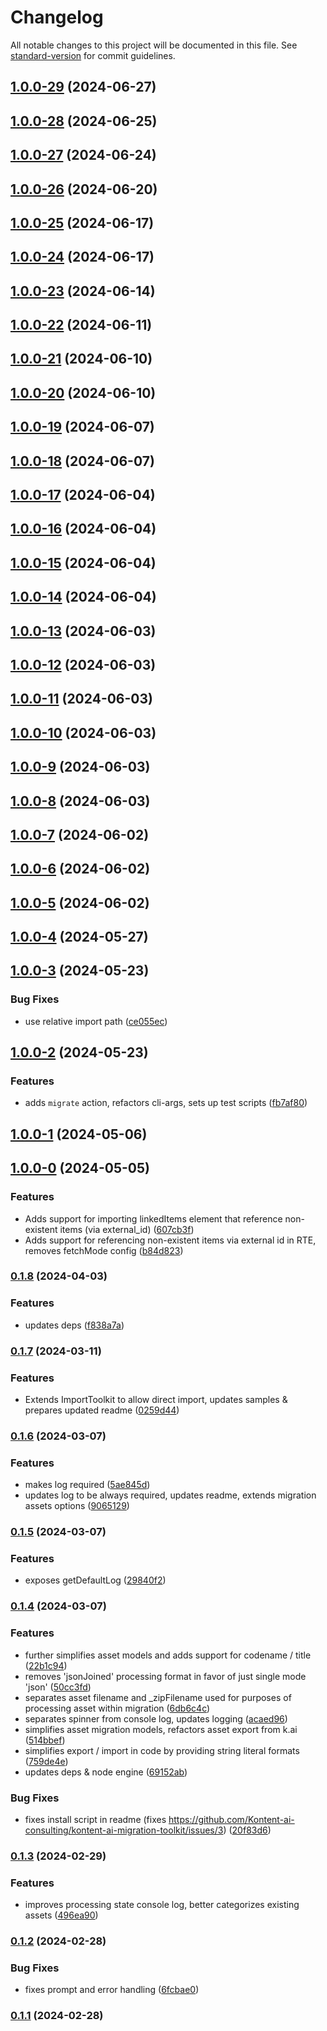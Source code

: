 # Changelog

All notable changes to this project will be documented in this file. See [standard-version](https://github.com/conventional-changelog/standard-version) for commit guidelines.

## [1.0.0-29](https://github.com/Kontent-ai-consulting/kontent-ai-migration-toolkit/compare/v1.0.0-28...v1.0.0-29) (2024-06-27)

## [1.0.0-28](https://github.com/Kontent-ai-consulting/kontent-ai-migration-toolkit/compare/v1.0.0-27...v1.0.0-28) (2024-06-25)

## [1.0.0-27](https://github.com/Kontent-ai-consulting/kontent-ai-migration-toolkit/compare/v1.0.0-26...v1.0.0-27) (2024-06-24)

## [1.0.0-26](https://github.com/Kontent-ai-consulting/kontent-ai-migration-toolkit/compare/v1.0.0-25...v1.0.0-26) (2024-06-20)

## [1.0.0-25](https://github.com/Kontent-ai-consulting/kontent-ai-migration-toolkit/compare/v1.0.0-24...v1.0.0-25) (2024-06-17)

## [1.0.0-24](https://github.com/Kontent-ai-consulting/kontent-ai-migration-toolkit/compare/v1.0.0-23...v1.0.0-24) (2024-06-17)

## [1.0.0-23](https://github.com/Kontent-ai-consulting/kontent-ai-migration-toolkit/compare/v1.0.0-22...v1.0.0-23) (2024-06-14)

## [1.0.0-22](https://github.com/Kontent-ai-consulting/kontent-ai-migration-toolkit/compare/v1.0.0-21...v1.0.0-22) (2024-06-11)

## [1.0.0-21](https://github.com/Kontent-ai-consulting/kontent-ai-migration-toolkit/compare/v1.0.0-20...v1.0.0-21) (2024-06-10)

## [1.0.0-20](https://github.com/Kontent-ai-consulting/kontent-ai-migration-toolkit/compare/v1.0.0-19...v1.0.0-20) (2024-06-10)

## [1.0.0-19](https://github.com/Kontent-ai-consulting/kontent-ai-migration-toolkit/compare/v1.0.0-18...v1.0.0-19) (2024-06-07)

## [1.0.0-18](https://github.com/Kontent-ai-consulting/kontent-ai-migration-toolkit/compare/v1.0.0-17...v1.0.0-18) (2024-06-07)

## [1.0.0-17](https://github.com/Kontent-ai-consulting/kontent-ai-migration-toolkit/compare/v1.0.0-16...v1.0.0-17) (2024-06-04)

## [1.0.0-16](https://github.com/Kontent-ai-consulting/kontent-ai-migration-toolkit/compare/v1.0.0-15...v1.0.0-16) (2024-06-04)

## [1.0.0-15](https://github.com/Kontent-ai-consulting/kontent-ai-migration-toolkit/compare/v1.0.0-14...v1.0.0-15) (2024-06-04)

## [1.0.0-14](https://github.com/Kontent-ai-consulting/kontent-ai-migration-toolkit/compare/v1.0.0-13...v1.0.0-14) (2024-06-04)

## [1.0.0-13](https://github.com/Kontent-ai-consulting/kontent-ai-migration-toolkit/compare/v1.0.0-12...v1.0.0-13) (2024-06-03)

## [1.0.0-12](https://github.com/Kontent-ai-consulting/kontent-ai-migration-toolkit/compare/v1.0.0-11...v1.0.0-12) (2024-06-03)

## [1.0.0-11](https://github.com/Kontent-ai-consulting/kontent-ai-migration-toolkit/compare/v1.0.0-10...v1.0.0-11) (2024-06-03)

## [1.0.0-10](https://github.com/Kontent-ai-consulting/kontent-ai-migration-toolkit/compare/v1.0.0-9...v1.0.0-10) (2024-06-03)

## [1.0.0-9](https://github.com/Kontent-ai-consulting/kontent-ai-migration-toolkit/compare/v1.0.0-8...v1.0.0-9) (2024-06-03)

## [1.0.0-8](https://github.com/Kontent-ai-consulting/kontent-ai-migration-toolkit/compare/v1.0.0-7...v1.0.0-8) (2024-06-03)

## [1.0.0-7](https://github.com/Kontent-ai-consulting/kontent-ai-migration-toolkit/compare/v1.0.0-6...v1.0.0-7) (2024-06-02)

## [1.0.0-6](https://github.com/Kontent-ai-consulting/kontent-ai-migration-toolkit/compare/v1.0.0-5...v1.0.0-6) (2024-06-02)

## [1.0.0-5](https://github.com/Kontent-ai-consulting/kontent-ai-migration-toolkit/compare/v1.0.0-4...v1.0.0-5) (2024-06-02)

## [1.0.0-4](https://github.com/Kontent-ai-consulting/kontent-ai-migration-toolkit/compare/v1.0.0-3...v1.0.0-4) (2024-05-27)

## [1.0.0-3](https://github.com/Kontent-ai-consulting/kontent-ai-migration-toolkit/compare/v1.0.0-2...v1.0.0-3) (2024-05-23)


### Bug Fixes

* use relative import path ([ce055ec](https://github.com/Kontent-ai-consulting/kontent-ai-migration-toolkit/commit/ce055ecdf8bc31e3c1b1e0320bdcb7bd09c25976))

## [1.0.0-2](https://github.com/Kontent-ai-consulting/kontent-ai-migration-toolkit/compare/v1.0.0-1...v1.0.0-2) (2024-05-23)


### Features

* adds `migrate` action, refactors cli-args, sets up test scripts ([fb7af80](https://github.com/Kontent-ai-consulting/kontent-ai-migration-toolkit/commit/fb7af8047d22f05cb12564034a23c21f6cb33151))

## [1.0.0-1](https://github.com/Kontent-ai-consulting/kontent-ai-migration-toolkit/compare/v1.0.0-0...v1.0.0-1) (2024-05-06)

## [1.0.0-0](https://github.com/Kontent-ai-consulting/kontent-ai-migration-toolkit/compare/v0.1.8...v1.0.0-0) (2024-05-05)


### Features

* Adds support for importing linkedItems element that reference non-existent items (via external_id) ([607cb3f](https://github.com/Kontent-ai-consulting/kontent-ai-migration-toolkit/commit/607cb3fea1a3383e6856b1069355a90de128f6c5))
* Adds support for referencing non-existent items via external id in RTE, removes fetchMode config ([b84d823](https://github.com/Kontent-ai-consulting/kontent-ai-migration-toolkit/commit/b84d82316827544d2d595f448fa243e50403104d))

### [0.1.8](https://github.com/Kontent-ai-consulting/kontent-ai-migration-toolkit/compare/v0.1.7...v0.1.8) (2024-04-03)


### Features

* updates deps ([f838a7a](https://github.com/Kontent-ai-consulting/kontent-ai-migration-toolkit/commit/f838a7ae0c454ea1ac5c12857c4726683fdf1fa0))

### [0.1.7](https://github.com/Kontent-ai-consulting/kontent-ai-migration-toolkit/compare/v0.1.6...v0.1.7) (2024-03-11)


### Features

* Extends ImportToolkit to allow direct import, updates samples & prepares updated readme ([0259d44](https://github.com/Kontent-ai-consulting/kontent-ai-migration-toolkit/commit/0259d44b8681ac55c3d99792ff2952674bb6b616))

### [0.1.6](https://github.com/Kontent-ai-consulting/kontent-ai-migration-toolkit/compare/v0.1.5...v0.1.6) (2024-03-07)


### Features

* makes log required ([5ae845d](https://github.com/Kontent-ai-consulting/kontent-ai-migration-toolkit/commit/5ae845dc6f88aa356dc1694958de352b8ebd1a15))
* updates log to be always required, updates readme, extends migration assets options ([9065129](https://github.com/Kontent-ai-consulting/kontent-ai-migration-toolkit/commit/906512909df9e4af6fbb9941437043f5dbc193f8))

### [0.1.5](https://github.com/Kontent-ai-consulting/kontent-ai-migration-toolkit/compare/v0.1.4...v0.1.5) (2024-03-07)


### Features

* exposes getDefaultLog ([29840f2](https://github.com/Kontent-ai-consulting/kontent-ai-migration-toolkit/commit/29840f277ac43187af84f0c05c4a590f23062d5c))

### [0.1.4](https://github.com/Kontent-ai-consulting/kontent-ai-migration-toolkit/compare/v0.1.3...v0.1.4) (2024-03-07)


### Features

* further simplifies asset models and adds support for codename / title ([22b1c94](https://github.com/Kontent-ai-consulting/kontent-ai-migration-toolkit/commit/22b1c94f85cd211c6765136fb6cb653e6c719a01))
* removes 'jsonJoined' processing format in favor of just single mode 'json' ([50cc3fd](https://github.com/Kontent-ai-consulting/kontent-ai-migration-toolkit/commit/50cc3fd5e6fb93832313d97cb0d8f1f6962bcbd8))
* separates asset filename and _zipFilename used for purposes of processing asset within migration ([6db6c4c](https://github.com/Kontent-ai-consulting/kontent-ai-migration-toolkit/commit/6db6c4c1a96b5f78e4668fba5945525571feca87))
* separates spinner from console log, updates logging ([acaed96](https://github.com/Kontent-ai-consulting/kontent-ai-migration-toolkit/commit/acaed9658f04e4def1e915b982d700bce0e6d8e6))
* simplifies asset migration models, refactors asset export from k.ai ([514bbef](https://github.com/Kontent-ai-consulting/kontent-ai-migration-toolkit/commit/514bbef05c3c71e4d42fa0be5b49ee11b582c61d))
* simplifies export / import in code by providing string literal formats ([759de4e](https://github.com/Kontent-ai-consulting/kontent-ai-migration-toolkit/commit/759de4ea7ad0acb37fa67fb5a37123f95508f08a))
* updates deps & node engine ([69152ab](https://github.com/Kontent-ai-consulting/kontent-ai-migration-toolkit/commit/69152ab53f95e004f9f6e8aa29b800cb27e92d4f))


### Bug Fixes

* fixes install script in readme (fixes https://github.com/Kontent-ai-consulting/kontent-ai-migration-toolkit/issues/3) ([20f83d6](https://github.com/Kontent-ai-consulting/kontent-ai-migration-toolkit/commit/20f83d6a9fd3e4101d8ad9bb3d193d7209c75b04))

### [0.1.3](https://github.com/Kontent-ai-consulting/kontent-ai-migration-toolkit/compare/v0.1.2...v0.1.3) (2024-02-29)


### Features

* improves processing state console log, better categorizes existing assets ([496ea90](https://github.com/Kontent-ai-consulting/kontent-ai-migration-toolkit/commit/496ea905519deaa16e7c2bc4e9303c547b97273d))

### [0.1.2](https://github.com/Kontent-ai-consulting/kontent-ai-migration-toolkit/compare/v0.1.1...v0.1.2) (2024-02-28)


### Bug Fixes

* fixes prompt and error handling ([6fcbae0](https://github.com/Kontent-ai-consulting/kontent-ai-migration-toolkit/commit/6fcbae0874395f6fd351bded310ef3edb95021e5))

### [0.1.1](https://github.com/Kontent-ai-consulting/kontent-ai-migration-toolkit/compare/v0.0.21...v0.1.1) (2024-02-28)

